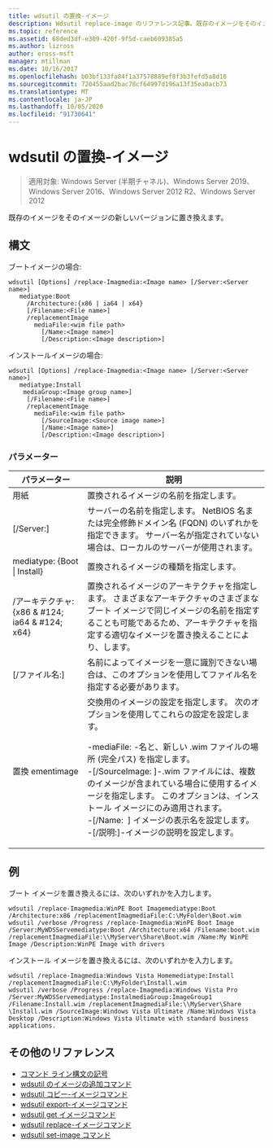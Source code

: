 ```yaml
---
title: wdsutil の置換-イメージ
description: Wdsutil replace-image のリファレンス記事。既存のイメージをそのイメージの新しいバージョンに置き換えます。
ms.topic: reference
ms.assetid: 68ded3df-e309-420f-9f5d-caeb609385a5
ms.author: lizross
author: eross-msft
manager: mtillman
ms.date: 10/16/2017
ms.openlocfilehash: b03bf133fa84f1a37578889ef8f3b3fefd5a8d16
ms.sourcegitcommit: 720455aad2bac78cf64997d196a13f35ea0acb73
ms.translationtype: MT
ms.contentlocale: ja-JP
ms.lasthandoff: 10/05/2020
ms.locfileid: "91730641"
---
```

# <a name="wdsutil-replace-image"></a>wdsutil の置換-イメージ

> 適用対象: Windows Server (半期チャネル)、Windows Server 2019、Windows Server 2016、Windows Server 2012 R2、Windows Server 2012

既存のイメージをそのイメージの新しいバージョンに置き換えます。
## <a name="syntax"></a>構文
ブートイメージの場合:
```
wdsutil [Options] /replace-Imagmedia:<Image name> [/Server:<Server name>]
   mediatype:Boot
     /Architecture:{x86 | ia64 | x64}
     [/Filename:<File name>]
     /replacementImage
       mediaFile:<wim file path>
         [/Name:<Image name>]
         [/Description:<Image description>]
```
インストールイメージの場合:
```
wdsutil [Options] /replace-Imagmedia:<Image name> [/Server:<Server name>]
   mediatype:Install
    mediaGroup:<Image group name>]
     [/Filename:<File name>]
     /replacementImage
       mediaFile:<wim file path>
         [/SourceImage:<Source image name>]
         [/Name:<Image name>]
         [/Description:<Image description>]
```
### <a name="parameters"></a>パラメーター
|パラメーター|説明|
|-------|--------|
用紙<Image name>|置換されるイメージの名前を指定します。|
|[/Server:<Server name>]|サーバーの名前を指定します。 NetBIOS 名または完全修飾ドメイン名 (FQDN) のいずれかを指定できます。 サーバー名が指定されていない場合は、ローカルのサーバーが使用されます。|
mediatype: {Boot &#124; Install}|置換されるイメージの種類を指定します。|
|/アーキテクチャ: {x86 & #124; ia64 & #124; x64}|置換されるイメージのアーキテクチャを指定します。 さまざまなアーキテクチャのさまざまなブート イメージで同じイメージの名前を指定することも可能であるため、アーキテクチャを指定する適切なイメージを置き換えることにより、します。|
|[/ファイル名:<File name>]|名前によってイメージを一意に識別できない場合は、このオプションを使用してファイル名を指定する必要があります。|
|置換 ementimage|交換用のイメージの設定を指定します。 次のオプションを使用してこれらの設定を設定します。<p>-mediaFile: <file path> -名と、新しい .wim ファイルの場所 (完全パス) を指定します。<br />-[/SourceImage: <image name>]-.wim ファイルには、複数のイメージが含まれている場合に使用するイメージを指定します。 このオプションは、インストール イメージにのみ適用されます。<br />-[/Name: <Image name> ] イメージの表示名を設定します。<br />-[/説明:<Image description>]-イメージの説明を設定します。|
## <a name="examples"></a>例
ブート イメージを置き換えるには、次のいずれかを入力します。
```
wdsutil /replace-Imagmedia:WinPE Boot Imagemediatype:Boot /Architecture:x86 /replacementImagmediaFile:C:\MyFolder\Boot.wim
wdsutil /verbose /Progress /replace-Imagmedia:WinPE Boot Image /Server:MyWDSServemediatype:Boot /Architecture:x64 /Filename:boot.wim
/replacementImagmediaFile:\\MyServer\Share\Boot.wim /Name:My WinPE Image /Description:WinPE Image with drivers
```
インストール イメージを置き換えるには、次のいずれかを入力します。
```
wdsutil /replace-Imagmedia:Windows Vista Homemediatype:Install /replacementImagmediaFile:C:\MyFolder\Install.wim
wdsutil /verbose /Progress /replace-Imagmedia:Windows Vista Pro /Server:MyWDSServemediatype:InstalmediaGroup:ImageGroup1
/Filename:Install.wim /replacementImagmediaFile:\\MyServer\Share \Install.wim /SourceImage:Windows Vista Ultimate /Name:Windows Vista Desktop /Description:Windows Vista Ultimate with standard business applications.
```
## <a name="additional-references"></a>その他のリファレンス
- [コマンド ライン構文の記号](command-line-syntax-key.md)
- [wdsutil のイメージの追加コマンド](wdsutil-add-image.md)
- [wdsutil コピー-イメージコマンド](wdsutil-copy-image.md)
- [wdsutil export-イメージコマンド](wdsutil-export-image.md)
- [wdsutil get イメージコマンド](wdsutil-get-image.md)
- [wdsutil replace-イメージコマンド](wdsutil-replace-image.md)
- [wdsutil set-image コマンド](wdsutil-set-image.md)
